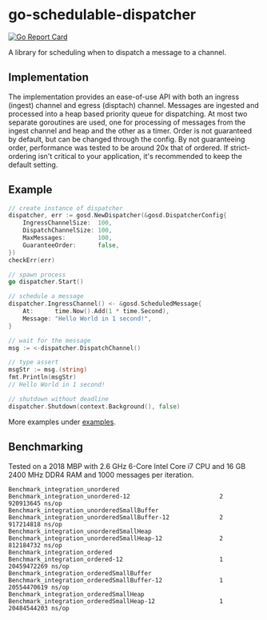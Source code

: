 # go-schedulable-dispatcher
[![Go Report Card](https://goreportcard.com/badge/github.com/alexsniffin/go-schedulable-dispatcher)](https://goreportcard.com/report/github.com/alexsniffin/go-schedulable-dispatcher)

A library for scheduling when to dispatch a message to a channel.

## Implementation
The implementation provides an ease-of-use API with both an ingress (ingest) channel and egress (disptach) channel. Messages are ingested and processed into a heap based priority queue for dispatching. At most two separate goroutines are used, one for processing of messages from the ingest channel and heap and the other as a timer. Order is not guaranteed by default, but can be changed through the config. By not guaranteeing order, performance was tested to be around 20x that of ordered. If strict-ordering isn't critical to your application, it's recommended to keep the default setting.

## Example
```go
// create instance of dispatcher
dispatcher, err := gosd.NewDispatcher(&gosd.DispatcherConfig{
    IngressChannelSize:  100,
    DispatchChannelSize: 100,
    MaxMessages:         100,
    GuaranteeOrder:      false,
})
checkErr(err)

// spawn process
go dispatcher.Start()

// schedule a message
dispatcher.IngressChannel() <- &gosd.ScheduledMessage{
    At:      time.Now().Add(1 * time.Second),
    Message: "Hello World in 1 second!",
}

// wait for the message
msg := <-dispatcher.DispatchChannel()

// type assert
msgStr := msg.(string)
fmt.Println(msgStr)
// Hello World in 1 second!

// shutdown without deadline
dispatcher.Shutdown(context.Background(), false)
```

More examples under [examples](examples).

## Benchmarking
Tested on a 2018 MBP with 2.6 GHz 6-Core Intel Core i7 CPU and 16 GB 2400 MHz DDR4 RAM and 1000 messages per iteration.
```
Benchmark_integration_unordered
Benchmark_integration_unordered-12               	       2	 920913645 ns/op
Benchmark_integration_unorderedSmallBuffer
Benchmark_integration_unorderedSmallBuffer-12    	       2	 917214818 ns/op
Benchmark_integration_unorderedSmallHeap
Benchmark_integration_unorderedSmallHeap-12      	       2	 812184732 ns/op
Benchmark_integration_ordered
Benchmark_integration_ordered-12                 	       1	20459472269 ns/op
Benchmark_integration_orderedSmallBuffer
Benchmark_integration_orderedSmallBuffer-12      	       1	20554470619 ns/op
Benchmark_integration_orderedSmallHeap
Benchmark_integration_orderedSmallHeap-12        	       1	20484544203 ns/op
```
